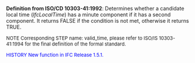 **Definition from ISO/CD 10303-41:1992**: Determines whether a candidate local time (_IfcLocalTime_) has a minute component if it has a second component. It returns FALSE if the condition is not met, otherwise it returns TRUE.

> <font size="-1">
  NOTE Corresponding STEP name: valid_time, please refer to ISO/IS 10303-41:1994
  for the final definition of the formal standard.
</font>

> <font size="-1" color="#0000FF">
  HISTORY New function in IFC Release 1.5.1.
</font>